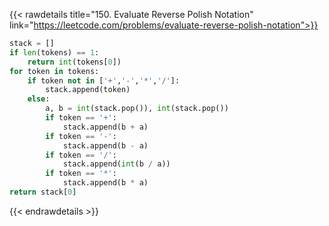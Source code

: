 {{< rawdetails title="150. Evaluate Reverse Polish Notation" link="https://leetcode.com/problems/evaluate-reverse-polish-notation">}}

```python
stack = []
if len(tokens) == 1:
	return int(tokens[0])
for token in tokens:
	if token not in ['+','-','*','/']:
		stack.append(token)
	else:
		a, b = int(stack.pop()), int(stack.pop())
		if token == '+':
			stack.append(b + a)
		if token == '-':
			stack.append(b - a)
		if token == '/':
			stack.append(int(b / a))
		if token == '*':
			stack.append(b * a)
return stack[0]
```


{{< endrawdetails >}}
